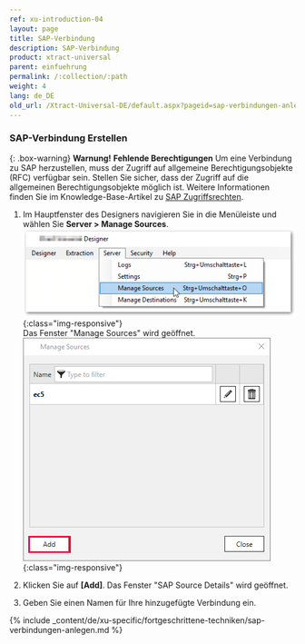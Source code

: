 ```yaml
---
ref: xu-introduction-04
layout: page
title: SAP-Verbindung
description: SAP-Verbindung
product: xtract-universal
parent: einfuehrung
permalink: /:collection/:path
weight: 4
lang: de_DE
old_url: /Xtract-Universal-DE/default.aspx?pageid=sap-verbindungen-anlegen
---
```


### SAP-Verbindung Erstellen

{: .box-warning}
**Warnung!** **Fehlende Berechtigungen**
Um eine Verbindung zu SAP herzustellen, muss der Zugriff auf allgemeine Berechtigungsobjekte (RFC) verfügbar sein.
Stellen Sie sicher, dass der Zugriff auf die allgemeinen Berechtigungsobjekte möglich ist. Weitere Informationen finden Sie im Knowledge-Base-Artikel zu [SAP Zugriffsrechten](https://kb.theobald-software.com/sap/authority-objects-sap-user-rights).

1. Im Hauptfenster des Designers navigieren Sie in die Menüleiste und wählen 
Sie **Server > Manage Sources**.<br>
![XU-Create-Connection-1](/img/content/server_manage_sources.png){:class="img-responsive"}<br>
Das Fenster "Manage Sources" wird geöffnet. <br>
![XU-Create-Connection-2](/img/content/xu_manage_source.png){:class="img-responsive"}

2. Klicken Sie auf **[Add]**. Das Fenster "SAP Source Details" wird geöffnet. <br>
3. Geben Sie einen Namen für Ihre hinzugefügte Verbindung ein.

{% include _content/de/xu-specific/fortgeschrittene-techniken/sap-verbindungen-anlegen.md %}


